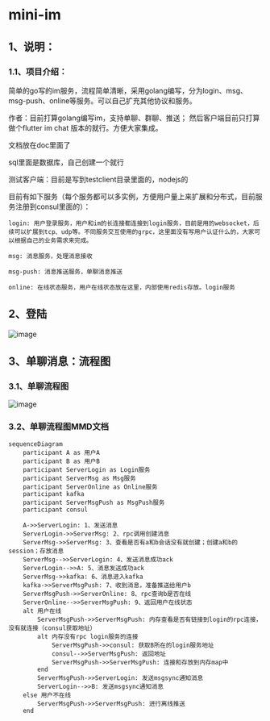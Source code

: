 # mini-im

## 1、说明：

### 1.1、项目介绍：
  简单的go写的im服务，流程简单清晰，采用golang编写，分为login、msg、msg-push、online等服务。可以自己扩充其他协议和服务。
    
  作者：目前打算golang编写im，支持单聊、群聊、推送； 然后客户端目前只打算做个flutter im chat 版本的就行。方便大家集成。

  文档放在doc里面了
  
  sql里面是数据库，自己创建一个就行

  测试客户端：目前是写到testclient目录里面的，nodejs的

  目前有如下服务（每个服务都可以多实例，方便用户量上来扩展和分布式，目前服务注册到consul里面的）：
    
    login: 用户登录服务，用户和im的长连接都连接到login服务，目前是用的websocket，后续可以扩展到tcp、udp等。不同服务交互使用的grpc，这里面没有写用户认证什么的，大家可以根据自己的业务需求来完成。
    
    msg: 消息服务，处理消息接收
        
    msg-push: 消息推送服务，单聊消息推送
        
    online: 在线状态服务，用户在线状态放在这里，内部使用redis存放。login服务



## 2、登陆
![image](https://github.com/user-attachments/assets/4a7c0987-ed71-4184-bcc8-4ce929dcb0a0)


## 3、单聊消息：流程图

### 3.1、单聊流程图
![image](https://github.com/user-attachments/assets/e2c9d082-3f4b-4cd5-baf6-56597ef6e684)

### 3.2、单聊流程图MMD文档
```
sequenceDiagram
    participant A as 用户A
    participant B as 用户B
    participant ServerLogin as Login服务
    participant ServerMsg as Msg服务
    participant ServerOnline as Online服务
    participant kafka
    participant ServerMsgPush as MsgPush服务
    participant consul

    A->>ServerLogin: 1、发送消息
    ServerLogin->>ServerMsg: 2、rpc调用创建消息
    ServerMsg->>ServerMsg: 3、查看是否有a和b会话没有就创建；创建a和b的session；存放消息
    ServerMsg-->>ServerLogin: 4、发送消息成功ack
    ServerLogin-->>A: 5、消息发送成功ack
    ServerMsg->>kafka: 6、消息进入kafka
    kafka->>ServerMsgPush: 7、收到消息，准备推送给用户b
    ServerMsgPush->>ServerOnline: 8、rpc查询b是否在线
    ServerOnline-->>ServerMsgPush: 9、返回用户在线状态
    alt 用户在线
        ServerMsgPush->>ServerMsgPush: 内存查看是否有链接到login的rpc连接，没有就连接（consul获取地址）
        alt 内存没有rpc login服务的连接
            ServerMsgPush->>consul: 获取B所在的login服务地址
            consul-->>ServerMsgPush: 返回地址
            ServerMsgPush->>ServerMsgPush: 连接和存放到内存map中
        end
        ServerMsgPush->>ServerLogin: 发送msgsync通知消息
        ServerLogin-->>B: 发送msgsync通知消息
    else 用户不在线
        ServerMsgPush->>ServerMsgPush: 进行离线推送
    end

```
